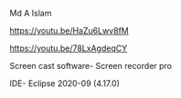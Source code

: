 


Md A Islam

https://youtu.be/HaZu6Lwv8fM

https://youtu.be/78LxAgdeqCY


Screen cast software- Screen recorder pro


IDE- Eclipse 2020-09 (4.17.0)

 